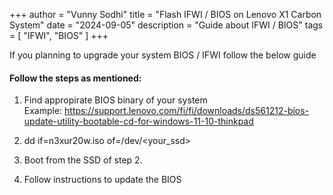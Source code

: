 +++
author = "Vunny Sodhi"
title = "Flash IFWI / BIOS on Lenovo X1 Carbon System"
date = "2024-09-05"
description = "Guide about IFWI / BIOS"
tags = [
    "IFWI",
    "BIOS"
]
+++

If you planning to upgrade your system BIOS / IFWI follow the below guide
<!--more-->

#### Follow the steps as mentioned:

1. Find appropirate BIOS binary of your system\
Example: https://support.lenovo.com/fi/fi/downloads/ds561212-bios-update-utility-bootable-cd-for-windows-11-10-thinkpad 

2. dd if=n3xur20w.iso of=/dev/<your_ssd>

3. Boot from the SSD of step 2.

4. Follow instructions to update the BIOS
